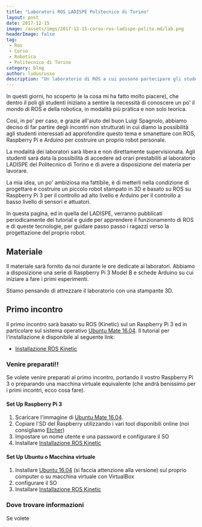 ```yaml
---
title: "Laboratori ROS LADISPE Politecnico di Torino"
layout: post
date: 2017-12-15
image: /assets/imgs/2017-12-15-corso-ros-ladispe-polito.md/lab.png
headerImage: false
tag:
 - Ros
 - Corso
 - Robotica
 - Politecnico di Torino
category: blog
author: ludusrusso
description: "Un laboratorio di ROS a cui possono partecipare gli studenti del Politecnico di Torino"
---
```


In questi giorni, ho scoperto (e la cosa mi ha fatto molto piacere), che dentro
il poli gli studenti iniziano a sentire la necessità di conoscere un po' il mondo
di ROS e della robotica, in modalità più pratica e non solo teorica.

Così, in po' per caso, e grazie all'aiuto del buon Luigi Spagnolo, abbiamo deciso di
far partire degli incontri non strutturati in cui diamo la possibilità agli studenti
interessati ad approfondire questo tema e smanettare con ROS, Raspberry Pi e Arduino
per costruire un proprio robot personale.

La modalità dei laboratori sarà libera e non direttamente supervisionata. Agli studenti
sarà data la possibilità di accedere ad orari prestabiliti al laboratorio LADISPE
del Politecnico di Torino e di avere a disposizione del materia per lavorare.

La mia idea, un po' ambiziosa ma fattibile, è di metterli nella condizione di progettare
e costruire un piccolo robot stampato in 3D e basato su ROS su Raspberry Pi 3 per il
controllo ad alto livello e Arduino per il controllo a basso livello di sensori e
attuatori.

In questa pagina, ed in quella del LADISPE, verranno pubblicati periodicamente
dei tutorial e guide per apprendere il funzionamento di ROS e di queste tecnologie,
per guidare passo passo i ragazzi verso la progettazione del proprio robot.

## Materiale

Il materiale sarà fornito da noi durante le ore dedicate ai laboratori.
Abbiamo a disposizione una serie di Raspberry Pi 3 Model B e schede Arduino su cui
iniziare a fare i primi esperimenti.

Stiamo pensando di attrezzare il laboratorio con una stampante 3D.

## Primo incontro

Il primo incontro sarà basato su ROS (Kinetic) sul un Raspberry Pi 3
ed in particolare sul sistema operativo [Ubuntu Mate 16.04](https://ubuntu-mate.org/download/).
Il tutorial per l'installazione è disponibile al seguente link:

 - [Installazione ROS Kinetic](http://wiki.ros.org/kinetic/Installation/Debian)

### Venire preparati!!

Se volete venire preparati al primo incontro, portando il vostro Raspberry Pi 3
o preparando una macchina virtuale equivalente (che andrà benissimo per i primi
incontri, ecco cosa fare).

#### Set Up Raspberry Pi 3

 1. Scaricare l'immagine di [Ubuntu Mate 16.04](https://ubuntu-mate.org/download/).
 2. Copiare l'SD del Raspberry utilizzando i vari tool disponibili online (noi consigliamo [Etcher](https://etcher.io/))
 3. Impostare un nome utente e una password e configurare il SO
 4. Installare [Installazione ROS Kinetic](http://wiki.ros.org/kinetic/Installation/Debian)


#### Set Up Ubuntu o Macchina virtuale

 1. Installare [Ubuntu 16.04](https://www.ubuntu-it.org/download) (si faccia attenzione alla versione) sul proprio computer o su macchina virtuale con VirtualBox
 2. configurare il SO
 3. Installare [Installazione ROS Kinetic](http://wiki.ros.org/kinetic/Installation/Debian)


### Dove trovare informazioni

Se volete
